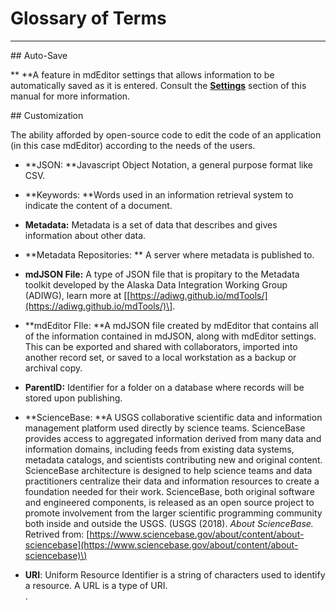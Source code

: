# Glossary of Terms

---

\#\#  Auto-Save

** **A feature in mdEditor settings that allows information to be automatically saved as it is entered. Consult the [**Settings**](/settings.md) section of this manual for more information.

\#\# Customization

The ability afforded by open-source code to edit the code of an application \(in this case mdEditor\) according to the needs of the users.

* **JSON: **Javascript Object Notation, a general purpose format like CSV.

* **Keywords: **Words used in an information retrieval system to indicate the content of a document.

* **Metadata:** Metadata is a set of data that describes and gives information about other data.

* **Metadata Repositories: ** A server where metadata is published to.

* **mdJSON File:** A type of JSON file that is propitary to the Metadata toolkit developed by the Alaska Data Integration Working Group  \(ADIWG\), learn more at \[[https://adiwg.github.io/mdTools/](https://adiwg.github.io/mdTools/)\].

* **mdEditor FIle: **A mdJSON file created by mdEditor that contains all of the information contained in mdJSON, along with mdEditor settings. This can be exported and shared with collaborators,  imported into another record set, or saved to a local workstation as a backup or archival copy.

* **ParentID:** Identifier for a folder on a database where records will be stored upon publishing.

* **ScienceBase: **A USGS collaborative scientific data and information management platform used directly by science teams. ScienceBase provides access to aggregated information derived from many data and information domains, including feeds from existing data systems, metadata catalogs, and scientists contributing new and original content. ScienceBase architecture is designed to help science teams and data practitioners centralize their data and information resources to create a foundation needed for their work. ScienceBase, both original software and engineered components, is released as an open source project to promote involvement from the larger scientific programming community both inside and outside the USGS. \(USGS \(2018\). _About ScienceBase._ Retrived from: [https://www.sciencebase.gov/about/content/about-sciencebase](https://www.sciencebase.gov/about/content/about-sciencebase)\)

* **URI**:  Uniform Resource Identifier is a string of characters used to identify a resource. A URL is a type of URI.  
  .



